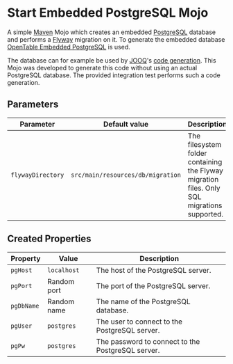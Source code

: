 # Start Embedded PostgreSQL Mojo

A simple [Maven](https://maven.apache.org/) Mojo which creates an embedded [PostgreSQL](https://www.postgresql.org/) database and performs a [Flyway](https://flywaydb.org/) migration on it.
To generate the embedded database [OpenTable Embedded PostgreSQL](https://github.com/opentable/otj-pg-embedded) is used.

The database can for example be used by [JOOQ](https://www.jooq.org/)'s [code generation](https://www.jooq.org/doc/3.11/manual/code-generation/codegen-configuration/).
This Mojo was developed to generate this code without using an actual PostgreSQL database.
The provided integration test performs such a code generation.

## Parameters

|Parameter | Default value | Description |
|-|-|-|
|`flywayDirectory`| `src/main/resources/db/migration` | The filesystem folder containing the Flyway migration files. Only SQL migrations supported.  |

## Created Properties

|Property | Value | Description |
|-|-|-|
| `pgHost`  | `localhost` |  The host of the PostgreSQL server.  |
| `pgPort`  | Random port |  The port of the PostgreSQL server.  |
| `pgDbName`  | Random name |  The name of the PostgreSQL database.  |
| `pgUser`  | `postgres` |  The user to connect to the PostgreSQL server.  |
| `pgPw`  | `postgres` |  The password to connect to the PostgreSQL server.  |

